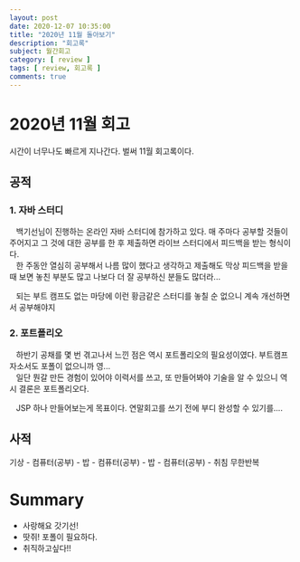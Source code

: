 ```yaml
---
layout: post
date: 2020-12-07 10:35:00
title: "2020년 11월 돌아보기"
description: "회고록"
subject: 월간회고
category: [ review ]
tags: [ review, 회고록 ]
comments: true
---
```


# 2020년 11월 회고

시간이 너무나도 빠르게 지나간다. 벌써 11월 회고록이다.

## 공적

### 1. 자바 스터디

&nbsp;&nbsp;&nbsp;백기선님이 진행하는 온라인 자바 스터디에 참가하고 있다. 매 주마다 공부할 것들이 주어지고 그 것에 대한 공부를 한 후 제출하면 라이브 스터디에서 피드백을 받는 형식이다.  
&nbsp;&nbsp;&nbsp;한 주동안 열심히 공부해서 나름 많이 했다고 생각하고 제출해도 막상 피드백을 받을 때 보면 놓친 부분도 많고 나보다 더 잘 공부하신 분들도 많더라...  

&nbsp;&nbsp;&nbsp;되는 부트 캠프도 없는 마당에 이런 황금같은 스터디를 놓칠 순 없으니 계속 개선하면서 공부해야지

### 2. 포트폴리오

&nbsp;&nbsp;&nbsp;하반기 공채를 몇 번 겪고나서 느낀 점은 역시 포트폴리오의 필요성이였다. 부트캠프 자소서도 포폴이 없으니까 영...  
&nbsp;&nbsp;&nbsp;일단 뭔갈 만든 경험이 있어야 이력서를 쓰고, 또 만들어봐야 기술을 알 수 있으니 역시 결론은 포트폴리오다.

&nbsp;&nbsp;&nbsp;JSP 하나 만들어보는게 목표이다. 연말회고를 쓰기 전에 부디 완성할 수 있기를....

## 사적

기상 - 컴퓨터(공부) - 밥 - 컴퓨터(공부) - 밥 - 컴퓨터(공부) - 취침
무한반복

# Summary

+ 사랑해요 갓기선!
+ 땃쥐! 포폴이 필요하다.
+ 취직하고싶다!!
